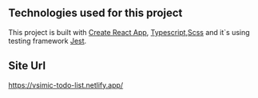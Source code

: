 ## Technologies used for this project

This project is built with [Create React App](https://github.com/facebook/create-react-app), [Typescript](https://www.typescriptlang.org/),[Scss](https://sass-lang.com/) and it`s using testing framework [Jest](https://jestjs.io/).

## Site Url
https://vsimic-todo-list.netlify.app/
